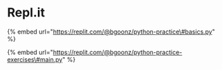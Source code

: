 # Repl.it

{% embed url="https://replit.com/@bgoonz/python-practice\#basics.py" %}

{% embed url="https://replit.com/@bgoonz/python-practice-exercises\#main.py" %}
